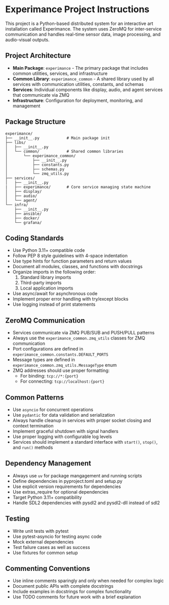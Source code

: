 # Experimance Project Instructions

This project is a Python-based distributed system for an interactive art installation called Experimance. The system uses ZeroMQ for inter-service communication and handles real-time sensor data, image processing, and audio-visual outputs.

## Project Architecture

- **Main Package**: `experimance` - The primary package that includes common utilities, services, and infrastructure
- **Common Library**: `experimance_common` - A shared library used by all services with communication utilities, constants, and schemas
- **Services**: Individual components like display, audio, and agent services that communicate via ZMQ
- **Infrastructure**: Configuration for deployment, monitoring, and management

## Package Structure

```
experimance/
├── __init__.py            # Main package init
├── libs/
│   ├── __init__.py
│   └── common/            # Shared common libraries
│       └── experimance_common/
│           ├── __init__.py
│           ├── constants.py
│           ├── schemas.py
│           └── zmq_utils.py
├── services/
│   ├── __init__.py
|   ├── experimance/       # Core service managing state machine
│   ├── display/
│   ├── audio/
│   └── agent/
└── infra/
    ├── __init__.py
    ├── ansible/
    ├── docker/
    └── grafana/
```

## Coding Standards

- Use Python 3.11+ compatible code
- Follow PEP 8 style guidelines with 4-space indentation
- Use type hints for function parameters and return values
- Document all modules, classes, and functions with docstrings
- Organize imports in the following order:
  1. Standard library imports
  2. Third-party imports
  3. Local application imports
- Use async/await for asynchronous code
- Implement proper error handling with try/except blocks
- Use logging instead of print statements

## ZeroMQ Communication

- Services communicate via ZMQ PUB/SUB and PUSH/PULL patterns
- Always use the `experimance_common.zmq_utils` classes for ZMQ communication
- Port configurations are defined in `experimance_common.constants.DEFAULT_PORTS`
- Message types are defined in `experimance_common.zmq_utils.MessageType` enum
- ZMQ addresses should use proper formatting:
  - For binding: `tcp://*:{port}`
  - For connecting: `tcp://localhost:{port}`

## Common Patterns

- Use `asyncio` for concurrent operations
- Use `pydantic` for data validation and serialization
- Always handle cleanup in services with proper socket closing and context termination
- Implement graceful shutdown with signal handlers
- Use proper logging with configurable log levels
- Services should implement a standard interface with `start()`, `stop()`, and `run()` methods

## Dependency Management

- Always use `uv` for package mangagement and running scripts
- Define dependencies in pyproject.toml and setup.py
- Use explicit version requirements for dependencies
- Use extras_require for optional dependencies
- Target Python 3.11+ compatibility
- Handle SDL2 dependencies with pysdl2 and pysdl2-dll instead of sdl2

## Testing

- Write unit tests with pytest
- Use pytest-asyncio for testing async code
- Mock external dependencies
- Test failure cases as well as success
- Use fixtures for common setup

## Commenting Conventions

- Use inline comments sparingly and only when needed for complex logic
- Document public APIs with complete docstrings
- Include examples in docstrings for complex functionality
- Use TODO comments for future work with a brief explanation
